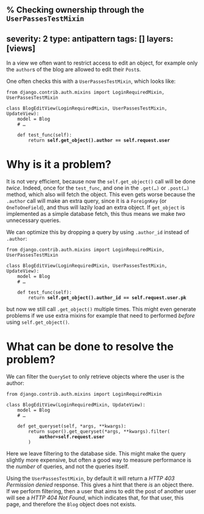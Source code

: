 % Checking ownership through the `UserPassesTestMixin`
---
severity: 2
type: antipattern
tags: []
layers: [views]
---

In a view we often want to restrict access to edit an object, for example only
the `author`s of the blog are allowed to edit their `Post`s.

One often checks this with a `UserPassesTestMixin`, which looks like:

<pre class="python"><code>from django.contrib.auth.mixins import LoginRequiredMixin, UserPassesTestMixin

class BlogEditView(LoginRequiredMixin, UserPassesTestMixin, UpdateView):
    model = Blog
    # &hellip;

    def test_func(self):
        return <b>self.get_object().author == self.request.user</b></code></pre>

# Why is it a problem?

It is not very efficient, because now the `self.get_object()` call will be done
*twice*. Indeed, once for the `test_func`, and one in the
<code>.get(&hellip;)</code> or <code>.post(&hellip;)</code> method, which also
will fetch the object. This even gets worse because the `.author` call will make
an extra query, since it is a `ForeignKey` (or `OneToOneField`), and thus will
lazily load an extra object. If `get_object` is implemented as a simple database
fetch, this thus means we make *two* unnecessary queries.

We can optimize this by dropping a query by using `.author_id` instead of
`.author`:

<pre class="python"><code>from django.contrib.auth.mixins import LoginRequiredMixin, UserPassesTestMixin

class BlogEditView(LoginRequiredMixin, UserPassesTestMixin, UpdateView):
    model = Blog
    # &hellip;

    def test_func(self):
        return <b>self.get_object().author_id == self.request.user.pk</b></code></pre>

but now we still call `.get_object()` multiple times. This might even generate
problems if we use extra mixins for example that need to performed *before*
using `self.get_object()`.

# What can be done to resolve the problem?

We can filter the `QuerySet` to only retrieve objects where the user is the
author:

<pre class="python"><code>from django.contrib.auth.mixins import LoginRequiredMixin

class BlogEditView(LoginRequiredMixin, UpdateView):
    model = Blog
    # &hellip;

    def get_queryset(self, *args, **kwargs):
        return super().get_queryset(*args, **kwargs).filter(
            <b>author=self.request.user</b>
        )</code></pre>

Here we leave filtering to the database side. This might make the query slightly
more expensive, but often a good way to measure performance is the *number* of
queries, and not the queries itself.

Using the `UserPassesTestMixin`, by default it will return a *HTTP 403 Permission denied* response.
This gives a hint that there *is* an object there. If we perform filtering, then
a user that aims to edit the post of another user will see a *HTTP 404 Not Found*, which indicates
that, for that user, this page, and therefore the `Blog` object does not exists.
